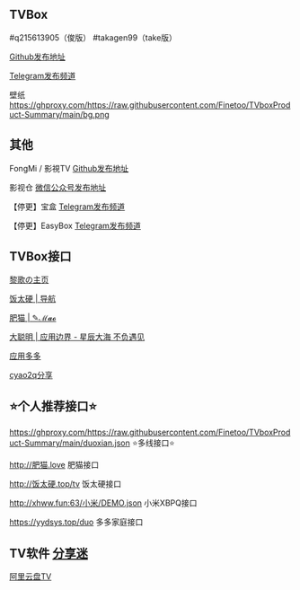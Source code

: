 ## TVBox

#q215613905（俊版）  #takagen99（take版） 

[Github发布地址](https://github.com/o0HalfLife0o/TVBoxOSC/releases)

[Telegram发布频道](https://t.me/TVBoxOSC)

壁纸  https://ghproxy.com/https://raw.githubusercontent.com/Finetoo/TVboxProduct-Summary/main/bg.png

## 其他

FongMi / 影視TV [Github发布地址](https://github.com/FongMi/TV)

影视仓 [微信公众号发布地址](https://mp.weixin.qq.com/mp/appmsgalbum?__biz=MzkwNTQwODA0MQ==&action=getalbum&album_id=2667215782833258504&scene=173&from_msgid=2247484180&from_itemidx=2&count=3&nolastread=1#wechat_redirect)

【停更】宝盒 [Telegram发布频道](https://t.me/bh_tvbox)

【停更】EasyBox [Telegram发布频道](https://t.me/EasyBoxUpdate)

## TVBox接口

[黎歌の主页](https://www.lige.fit)

[饭太硬 | 导航](http://饭太硬.top)

[肥猫 | ✎ℳ𝓪𝓸](https://肥猫.love)

[大聪明 | 应用边界 - 星辰大海 不负遇见](https://yydsys.top)

[应用多多](https://xduo.app/box/)

[cyao2q分享](https://github.com/cyao2q/files)

## ⭐个人推荐接口⭐

https://ghproxy.com/https://raw.githubusercontent.com/Finetoo/TVboxProduct-Summary/main/duoxian.json  ⭐多线接口⭐

http://肥猫.love  肥猫接口

http://饭太硬.top/tv  饭太硬接口

http://xhww.fun:63/小米/DEMO.json  小米XBPQ接口

https://yydsys.top/duo  多多家庭接口

## TV软件 [分享迷](https://www.fenxm.com)

[阿里云盘TV](https://aliyunpantv.gitlab.io/)
